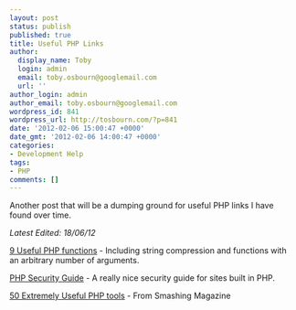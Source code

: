 ```yaml
---
layout: post
status: publish
published: true
title: Useful PHP Links
author:
  display_name: Toby
  login: admin
  email: toby.osbourn@googlemail.com
  url: ''
author_login: admin
author_email: toby.osbourn@googlemail.com
wordpress_id: 841
wordpress_url: http://tosbourn.com/?p=841
date: '2012-02-06 15:00:47 +0000'
date_gmt: '2012-02-06 14:00:47 +0000'
categories:
- Development Help
tags:
- PHP
comments: []
---
```

<p>Another post that will be a dumping ground for useful PHP links I have found over time.</p>
<p><em>Latest Edited: 18/06/12</em></p>
<p><a href="http://net.tutsplus.com/tutorials/php/9-useful-php-functions-and-features-you-need-to-know/" target="_blank">9 Useful PHP functions</a> - Including string compression and functions with an arbitrary number of arguments.</p>
<p><a href="http://phpsec.org/projects/guide/" target="_blank">PHP Security Guide</a> - A really nice security guide for sites built in PHP.</p>
<p><a href="http://coding.smashingmagazine.com/2009/01/20/50-extremely-useful-php-tools/" target="_blank">50 Extremely Useful PHP tools</a> - From Smashing Magazine</p>
